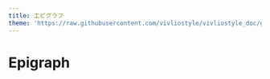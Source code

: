 ```yaml
---
title: エピグラフ
theme: 'https://raw.githubusercontent.com/vivliostyle/vivliostyle_doc/gh-pages/samples/gon/style.css'
---
```


# Epigraph
